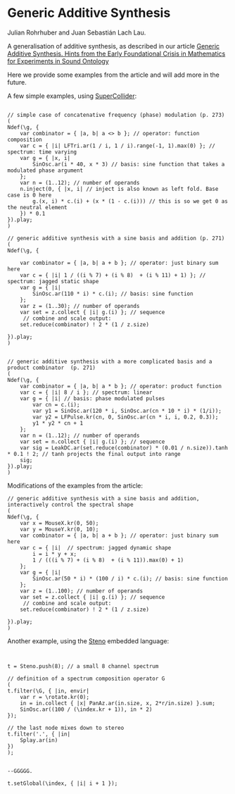 # Generic Additive Synthesis

Julian Rohrhuber and Juan Sebastián Lach Lau.

A generalisation of additive synthesis, as described in our article [Generic Additive Synthesis. Hints from the Early Foundational Crisis in Mathematics for Experiments in Sound Ontology](https://link.springer.com/chapter/10.1007/978-3-319-47337-6_27)

Here we provide some examples from the article and will add more in the future.


A few simple examples, using [SuperCollider](https://github.com/supercollider/supercollider):

```supercollider

// simple case of concatenative frequency (phase) modulation (p. 273)
(
Ndef(\g, {
	var combinator = { |a, b| a <> b }; // operator: function composition
	var c = { |i| LFTri.ar(1 / i, 1 / i).range(-1, 1).max(0) }; // spectrum: time varying
	var g = { |x, i|
		SinOsc.ar(i * 40, x * 3) // basis: sine function that takes a modulated phase argument
	};
	var n = (1..12); // number of operands
	n.inject(0, { |x, i| // inject is also known as left fold. Base case is 0 here
		g.(x, i) * c.(i) + (x * (1 - c.(i))) // this is so we get 0 as the neutral element
	}) * 0.1
}).play;
)

// generic additive synthesis with a sine basis and addition (p. 271)
(
Ndef(\g, {

	var combinator = { |a, b| a + b }; // operator: just binary sum here
	var c = { |i| 1 / ((i % 7) + (i % 8)  + (i % 11) + 1) }; // spectrum: jagged static shape
	var g = { |i|
		SinOsc.ar(110 * i) * c.(i); // basis: sine function
	};
	var z = (1..30); // number of operands
	var set = z.collect { |i| g.(i) }; // sequence
	 // combine and scale output:
	set.reduce(combinator) ! 2 * (1 / z.size)

}).play;
)


// generic additive synthesis with a more complicated basis and a product combinator  (p. 271)
(
Ndef(\g, {
	var combinator = { |a, b| a * b }; // operator: product function
	var c = { |i| 8 / i }; // spectrum: linear
	var g = { |i| // basis: phase modulated pulses
		var cn = c.(i);
		var y1 = SinOsc.ar(120 * i, SinOsc.ar(cn * 10 * i) * (1/i));
		var y2 = LFPulse.kr(cn, 0, SinOsc.ar(cn * i, i, 0.2, 0.3));
		y1 * y2 * cn + 1
	};
	var n = (1..12); // number of operands
	var set = n.collect { |i| g.(i) }; // sequence
	var sig = LeakDC.ar(set.reduce(combinator) * (0.01 / n.size)).tanh * 0.1 ! 2; // tanh projects the final output into range
	sig;
}).play;
)
```


Modifications of the examples from the article:

```supercollider
// generic additive synthesis with a sine basis and addition, interactively control the spectral shape
(
Ndef(\g, {
	var x = MouseX.kr(0, 50);
	var y = MouseY.kr(0, 10);
	var combinator = { |a, b| a + b }; // operator: just binary sum here
	var c = { |i|  // spectrum: jagged dynamic shape
		i = i * y + x; 
		1 / (((i % 7) + (i % 8)  + (i % 11)).max(0) + 1) 
	}; 
	var g = { |i|
		SinOsc.ar(50 * i) * (100 / i) * c.(i); // basis: sine function
	};
	var z = (1..100); // number of operands
	var set = z.collect { |i| g.(i) }; // sequence
	 // combine and scale output:
	set.reduce(combinator) ! 2 * (1 / z.size)

}).play;
)
```


Another example, using the [Steno](https://github.com/telephon/Steno) embedded language:

```supercollider


t = Steno.push(8); // a small 8 channel spectrum

// definition of a spectrum composition operator G
(
t.filter(\G, { |in, envir|
	var r = \rotate.kr(0);
	in = in.collect { |x| PanAz.ar(in.size, x, 2*r/in.size) }.sum;
	SinOsc.ar((100 / (\index.kr + 1)), in * 2)
});

// the last node mixes down to stereo
t.filter('.', { |in|
	Splay.ar(in) 
})
);


--GGGGG.

t.setGlobal(\index, { |i| i + 1 });

```

